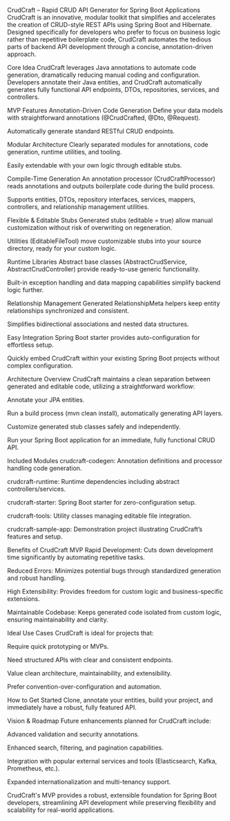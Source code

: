 CrudCraft – Rapid CRUD API Generator for Spring Boot Applications
CrudCraft is an innovative, modular toolkit that simplifies and accelerates the creation of CRUD-style REST APIs using Spring Boot and Hibernate. Designed specifically for developers who prefer to focus on business logic rather than repetitive boilerplate code, CrudCraft automates the tedious parts of backend API development through a concise, annotation-driven approach.

Core Idea
CrudCraft leverages Java annotations to automate code generation, dramatically reducing manual coding and configuration. Developers annotate their Java entities, and CrudCraft automatically generates fully functional API endpoints, DTOs, repositories, services, and controllers.

MVP Features
Annotation-Driven Code Generation
Define your data models with straightforward annotations (@CrudCrafted, @Dto, @Request).

Automatically generate standard RESTful CRUD endpoints.

Modular Architecture
Clearly separated modules for annotations, code generation, runtime utilities, and tooling.

Easily extendable with your own logic through editable stubs.

Compile-Time Generation
An annotation processor (CrudCraftProcessor) reads annotations and outputs boilerplate code during the build process.

Supports entities, DTOs, repository interfaces, services, mappers, controllers, and relationship management utilities.

Flexible & Editable Stubs
Generated stubs (editable = true) allow manual customization without risk of overwriting on regeneration.

Utilities (EditableFileTool) move customizable stubs into your source directory, ready for your custom logic.

Runtime Libraries
Abstract base classes (AbstractCrudService, AbstractCrudController) provide ready-to-use generic functionality.

Built-in exception handling and data mapping capabilities simplify backend logic further.

Relationship Management
Generated RelationshipMeta helpers keep entity relationships synchronized and consistent.

Simplifies bidirectional associations and nested data structures.

Easy Integration
Spring Boot starter provides auto-configuration for effortless setup.

Quickly embed CrudCraft within your existing Spring Boot projects without complex configuration.

Architecture Overview
CrudCraft maintains a clean separation between generated and editable code, utilizing a straightforward workflow:

Annotate your JPA entities.

Run a build process (mvn clean install), automatically generating API layers.

Customize generated stub classes safely and independently.

Run your Spring Boot application for an immediate, fully functional CRUD API.

Included Modules
crudcraft-codegen: Annotation definitions and processor handling code generation.

crudcraft-runtime: Runtime dependencies including abstract controllers/services.

crudcraft-starter: Spring Boot starter for zero-configuration setup.

crudcraft-tools: Utility classes managing editable file integration.

crudcraft-sample-app: Demonstration project illustrating CrudCraft’s features and setup.

Benefits of CrudCraft MVP
Rapid Development: Cuts down development time significantly by automating repetitive tasks.

Reduced Errors: Minimizes potential bugs through standardized generation and robust handling.

High Extensibility: Provides freedom for custom logic and business-specific extensions.

Maintainable Codebase: Keeps generated code isolated from custom logic, ensuring maintainability and clarity.

Ideal Use Cases
CrudCraft is ideal for projects that:

Require quick prototyping or MVPs.

Need structured APIs with clear and consistent endpoints.

Value clean architecture, maintainability, and extensibility.

Prefer convention-over-configuration and automation.

How to Get Started
Clone, annotate your entities, build your project, and immediately have a robust, fully featured API.

Vision & Roadmap
Future enhancements planned for CrudCraft include:

Advanced validation and security annotations.

Enhanced search, filtering, and pagination capabilities.

Integration with popular external services and tools (Elasticsearch, Kafka, Prometheus, etc.).

Expanded internationalization and multi-tenancy support.

CrudCraft's MVP provides a robust, extensible foundation for Spring Boot developers, streamlining API development while preserving flexibility and scalability for real-world applications.